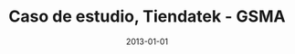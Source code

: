 ---
title: Caso de estudio, Tiendatek - GSMA
date: 2013-01-01
external_link: https://www.gsma.com/mobilefordevelopment/wp-content/uploads/2013/01/Case_Study_-Tiendatek-Spanish.pdf
thumbnail: /assets/press/20130101-gsma.png
---